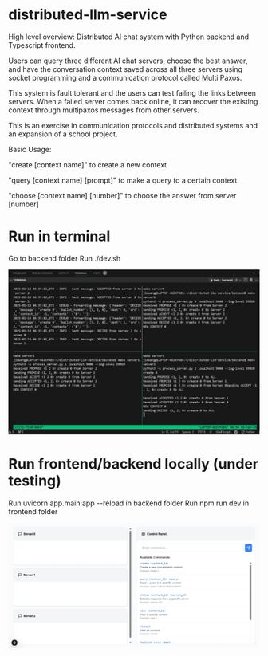 # distributed-llm-service
High level overview: Distributed AI chat system with Python backend and Typescript frontend. 

Users can query three different AI chat servers, choose the best answer, and have the conversation context saved across all three servers using socket programming and a communication protocol called Multi Paxos.

This system is fault tolerant and the users can test failing the links between servers. When a failed server comes back online, it can recover the existing context through multipaxos messages from other servers.

This is an exercise in communication protocols and distributed systems and an expansion of a school project.


Basic Usage:

"create [context name]" to create a new context

"query [context name] [prompt]" to make a query to a certain context.

"choose [context name] [number]" to choose the answer from server [number]

# Run in terminal
Go to backend folder
Run ./dev.sh


![term](term.png)


# Run frontend/backend locally (under testing)
Run uvicorn app.main:app --reload in backend folder
Run npm run dev in frontend folder

![ui test](uitest.png)
